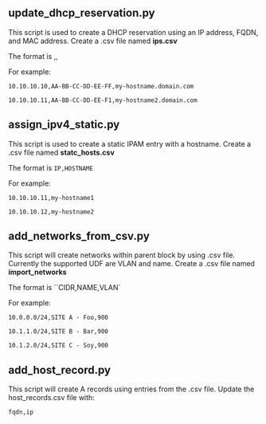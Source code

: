 ## update_dhcp_reservation.py
This script is used to create a DHCP reservation using an IP address, FQDN, and MAC address. Create a .csv file named **ips.csv**

The format is <IP>,<MAC>,<FQDN>

For example:

`10.10.10.10,AA-BB-CC-DD-EE-FF,my-hostname.domain.com`

`10.10.10.11,AA-BB-CC-DD-EE-F1,my-hostname2.domain.com`

## assign_ipv4_static.py
This script is used to create a static IPAM entry with a hostname. Create a .csv file named **statc_hosts.csv**

The format is `IP,HOSTNAME`

For example:

`10.10.10.11,my-hostname1`

`10.10.10.12,my-hostname2`

## add_networks_from_csv.py
This script will create networks within parent block by using .csv file. Currently the supported UDF are VLAN and name. Create a .csv file named **import_networks**

The format is ``CIDR,NAME,VLAN`

For example:

`10.0.0.0/24,SITE A - Foo,900`

`10.1.1.0/24,SITE B - Bar,900`

`10.1.2.0/24,SITE C - Soy,900`

## add_host_record.py
This script will create A records using entries from the .csv file. Update the host_records.csv file with:

`fqdn,ip`
